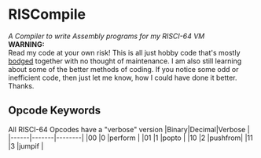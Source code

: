 # RISCompile
*A Compiler to write Assembly programs for my RISCI-64 VM*
\
**WARNING:**\
Read my code at your own risk! This is all just hobby code that's mostly [bodged](https://en.oxforddictionaries.com/definition/bodge)
together with no thought of maintenance. I am also still learning about some of the better methods of coding. If you notice some
odd or inefficient code, then just let me know, how I could have done it better. Thanks.

## Opcode Keywords
All RISCI-64 Opcodes have a "verbose" version
|Binary|Decimal|Verbose |
|------|-------|--------|
|00    |0      |perform |
|01    |1      |popto   |
|10    |2      |pushfrom|
|11    |3      |jumpif  |
